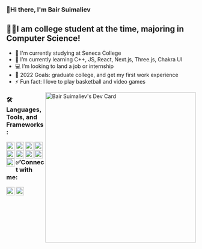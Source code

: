 ### 👋Hi there, I'm Bair Suimaliev

## 🧑‍💻I am college student at the time, majoring in Computer Science!
- 🔭 I'm currently studying at Seneca College
- 🌱 I’m currently learning C++, JS, React, Next.js, Three.js, Chakra UI
- 💻 I’m looking to land a job or internship
- 🥅 2022 Goals: graduate college, and get my first work experience
- ⚡ Fun fact: I love to play basketball and video games

<a href="https://app.daily.dev/bsuimaliev"><img align="right" src="https://api.daily.dev/devcards/71d6cf8f83cb45c8b08ad6360fa48050.png?r=xvc" width="400" alt="Bair Suimaliev's Dev Card"/></a>

### 🛠️Languages, Tools, and Frameworks:
<img align="left" alt="C++" width="22px" src="https://img.icons8.com/color/48/000000/c-plus-plus-logo.png" />
<img align="left" alt="HTML" width="22px" src="https://img.icons8.com/color/48/000000/html-5--v1.png" />
<img align="left" alt="CSS" width="22px" src="https://img.icons8.com/color/48/000000/css3.png" />
<img align="left" alt="JS" width="22px" src="https://img.icons8.com/color/48/000000/javascript--v1.png" />
<img align="left" alt="SQL Developer" width="22px" src="https://img.icons8.com/dusk/64/000000/sql.png" />
<img align="left" alt="React" width="22px" src="https://img.icons8.com/office/16/000000/react.png" />
<img align="left" alt="Next.js" width="22px" src="https://img.icons8.com/color/48/000000/nfc-n.png" />
<img align="left" alt="Chakra UI" width="22px" src="https://img.icons8.com/external-icongeek26-outline-colour-icongeek26/64/000000/external-flash-essentials-icongeek26-outline-colour-icongeek26.png"/>
<img align="left" alt="Three.js" width="22px" src="https://img.icons8.com/fluency/48/000000/triforce.png" />
<br />

### ✅Connect with me:
[<img align="left" alt="bsuimaliev | LinkedIn" width="22px" src="https://img.icons8.com/fluency/48/000000/linkedin.png" />][linkedin]
[<img align="left" alt="bsuimaliev | Instagram" width="22px" src="https://img.icons8.com/fluency/48/000000/instagram-new.png" />][instagram]

<br />
<br />

[linkedin]: https://www.linkedin.com/in/bair-suimaliev-9981251b6/
[instagram]: https://www.instagram.com/bb.suimaliev/


